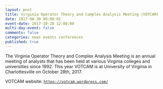 ```yaml
---
layout: post
title: Virginia Operator Theory and Complex Analysis Meeting (VOTCAM)
date: 2017-08-30 00:00:01
event-date: 2017-10-28 12:00:00
multi-day-event: false
comments: false
categories: news events conferences
published: true
---
```


The Virginia Operator Theory and Complex Analysis Meeting is an annual meeting of analysts that has been held at various Virginia colleges and universities since 1992. This year VOTCAM is at University of Virginia in Charlottesville on October 28th, 2017.

VOTCAM website: [`https://votcam.wordpress.com/`](https://votcam.wordpress.com/)

